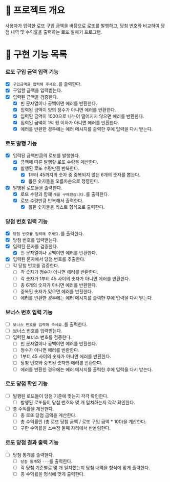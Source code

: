 # 💪 프로젝트 개요

사용자가 입력한 로또 구입 금액을 바탕으로 로또를 발행하고, 당첨 번호와 비교하여 당첨 내역 및 수익률을 출력하는 로또 발매기 프로그램.

# 📝 구현 기능 목록

### 로또 구입 금액 입력 기능

- [x] `구입금액을 입력해 주세요.`를 출력한다.
- [x] 구입할 금액을 입력받는다.
- [x] 입력된 금액을 검증한다.
  - [x] 빈 문자열이나 공백이면 에러를 반환한다.
  - [x] 입력된 금액이 양의 정수가 아니면 에러를 반환한다.
  - [x] 입력된 금액이 1000으로 나누어 떨어지지 않으면 에러를 반환한다.
  - [x] 입력된 금액이 1억 원 이하가 아니면 에러를 반환한다. 
  - [x] 에러를 반환한 경우에는 에러 메시지를 출력한 후에 입력을 다시 받는다.

### 로또 발행 기능

- [x] 입력된 금액만큼의 로또를 발행한다.
  - [x] 금액에 따른 발행할 로또 수량을 계산한다.
  - [x] 발행된 로또 수량만큼 반복한다.
    - [x] 1부터 45까지의 숫자 중 중복되지 않는 6개의 숫자를 뽑는다.
    - [x] 뽑은 숫자들을 오름차순으로 정렬한다.
- [x] 발행된 로또들을 출력한다.
  - [x] 로또 수량과 함께 `개를 구매했습니다.`를 출력한다.
  - [x] 로또 수량만큼 반복해서 출력한다.
    - [x] 뽑힌 숫자들을 리스트 형식으로 출력한다.

### 당첨 번호 입력 기능

- [x] `당첨 번호를 입력해 주세요.`를 출력한다.
- [x] 당첨 번호를 입력받는다.
- [x] 입력된 문자를 검증한다.
  - [x] 빈 문자열이나 공백이면 에러를 반환한다.
- [x] 입력된 문자에서 당첨 번호를 추출한다.
- [ ] 각 당첨 번호를 검증한다.
  - [ ] 각 숫자가 정수가 아니면 에러를 반환한다.
  - [ ] 각 숫자가 1부터 45 사이의 숫자가 아니면 에러를 반환한다.
  - [ ] 총 6개의 숫자가 아니면 에러를 반환한다.
  - [ ] 중복된 숫자가 있으면 에러를 반환한다.
  - [ ] 에러를 반환한 경우에는 에러 메시지를 출력한 후에 입력을 다시 받는다.

### 보너스 번호 입력 기능

- [ ] `보너스 번호를 입력해 주세요.`를 출력한다.
- [ ] 보너스 번호를 입력받는다.
- [ ] 입력된 보너스 번호를 검증한다.
  - [ ] 빈 문자열이나 공백이면 에러를 반환한다.
  - [ ] 정수가 아니면 에러를 반환한다.
  - [ ] 1부터 45 사이의 숫자가 아니면 에러를 반환한다.
  - [ ] 당첨 번호와 중복된 숫자면 에러를 반환한다.
  - [ ] 에러를 반환한 경우에는 에러 메시지를 출력한 후에 입력을 다시 받는다.

### 로또 당첨 확인 기능

- [ ] 발행된 로또들이 당첨 기준에 맞는지 각각 확인한다.
  - [ ] 발행된 로또들이 당첨 번호와 몇 개 일치하는지 각각 확인한다.
- [ ] 총 수익률을 계산한다.
  - [ ] 총 로또 당첨 금액을 계산한다. 
  - [ ] 총 수익률인 (총 로또 당첨 금액 / 로또 구입 금액 * 100)을 계산한다. 
  - [ ] 구한 수익률을 소수점 둘째 자리에서 반올림한다.

### 로또 당첨 결과 출력 기능

- [ ] 당첨 통계를 출력한다.
  - [ ] `당첨 통계`와 `---`를 출력한다. 
  - [ ] 각 당첨 기준별로 몇 개 일치했는지 당첨 내역을 형식에 맞게 출력한다.
  - [ ] 총 수익률을 형식에 맞게 출력한다.